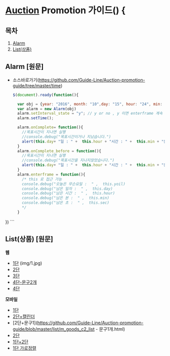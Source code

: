 
# [Auction](http://www.auction.co.kr) Promotion  가이드() {



## <a name='TOC'><a name='TOC'>목차</a>

  1. [Alarm](#alarm)
  1. [List(상품)](#list)

  
 

## <a name='alarm'>Alarm</a> [원문]

  - 소스바로가기(https://github.com/Guide-Line/Auction-promotion-guide/tree/master/time)

   
    ```javascript
    $(document).ready(function(){
    
      var obj = {year: "2016", month: "10",day: "15", hour: "24", min: "00", sec: "00"}//목표시간 설정하기
      var alarm = new Alarm(obj)
      alarm.setInterval_state = "y"; // y or no , y 이면 enterframe 계속 실행
      alarm.setTime();
    
      alarm.onComplete= function(){
        //목표시간이 지나면 실행
        //console.debug("목표시간이거나 지났습니다.")
        alert(this.day+ "일 : " +  this.hour + "시간 : " +  this.min + "분 : "  +this.sec + "초")
      }
      alarm.onComplete_before = function(){
        //목표시간이 지나면 실행
        //console.debug("목표시간을 지나지않았습니다.")
        alert(this.day+ "일 : " +  this.hour + "시간 : " +  this.min + "분 : "  +this.sec + "초 남았습니다.")
      }
      alarm.enterframe = function(){
        /* this 로 접근 가능
        console.debug("오늘은 무슨요일 :  " ,  this.yoil)
        console.debug("남은 일자 :  " ,  this.day)
        console.debug("남은 시간 :  " ,  this.hour)
        console.debug("남은 분 :  " ,  this.min)
        console.debug("남은 초 :  " ,  this.sec)
        */        
      }  
  })
    ```

## <a name='list'>List(상품)</a> [원문]  


  **웹**
  - [1단](https://github.com/Guide-Line/Auction-promotion-guide/blob/master/list/goods_c1_list.html)
  (img/1.jpg)
  - [2단](https://github.com/Guide-Line/Auction-promotion-guide/blob/master/list/goods_c2_list.html)
  - [3단](https://github.com/Guide-Line/Auction-promotion-guide/blob/master/list/goods_c3_list.html)
  - [4단-문구2개](https://github.com/Guide-Line/Auction-promotion-guide/blob/master/list/goods_c4_list-문구2개.html)
  - [4단](https://github.com/Guide-Line/Auction-promotion-guide/blob/master/list/goods_c4_list.html)

**모바일**
  - [1단](https://github.com/Guide-Line/Auction-promotion-guide/blob/master/list/m_goods_c1_list.html)
  - [2단+캘린더](https://github.com/Guide-Line/Auction-promotion-guide/blob/master/list/m_goods_c1_list_calendar.html)
  - [2단+문구1](https://github.com/Guide-Line/Auction-promotion-guide/blob/master/list/m_goods_c2_list - 문구1개.html)
  - [2단](https://github.com/Guide-Line/Auction-promotion-guide/blob/master/list/m_goods_c2_list.html)  
  - [1단+2단](https://github.com/Guide-Line/Auction-promotion-guide/blob/master/list/m_goods_list.html)  
  - [1단 가로정렬](https://github.com/Guide-Line/Auction-promotion-guide/blob/master/list/m_goods_r1_list.html)
 

